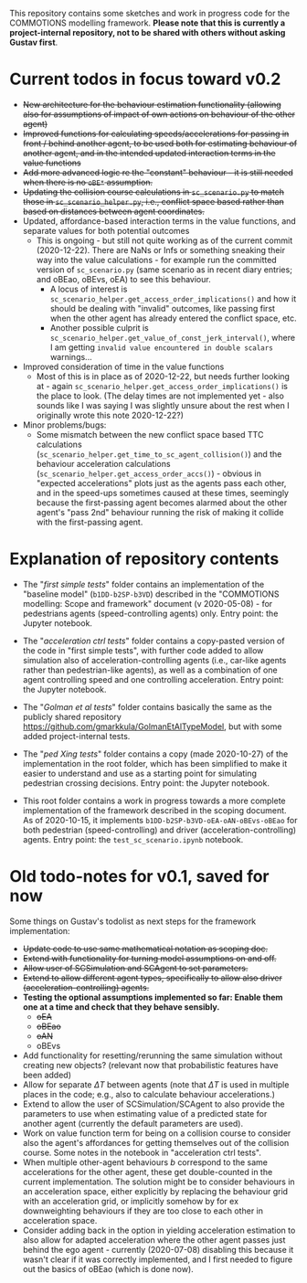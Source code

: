 This repository contains some sketches and work in progress code for the COMMOTIONS modelling framework. **Please note that this is currently a project-internal repository, not to be shared with others without asking Gustav first**.

# Current todos in focus toward v0.2

* ~~New architecture for the behaviour estimation functionality (allowing also for assumptions of impact of own actions on behaviour of the other agent)~~
* ~~Improved functions for calculating speeds/accelerations for passing in front / behind another agent, to be used both for estimating behaviour of another agent, and in the intended updated interaction terms in the value functions~~
* ~~Add more advanced logic re the "constant" behaviour - it is still needed when there is no `oBE*` assumption.~~
* ~~Updating the collision course calculations in `sc_scenario.py` to match those in `sc_scenario_helper.py`, i.e., conflict space based rather than based on distances between agent coordinates.~~
* Updated, affordance-based interaction terms in the value functions, and separate values for both potential outcomes
    * This is ongoing - but still not quite working as of the current commit (2020-12-22). There are NaNs or Infs or something sneaking their way into the value calculations - for example run the committed version of `sc_scenario.py` (same scenario as in recent diary entries; and oBEao, oBEvs, oEA) to see this behaviour.
        * A locus of interest is `sc_scenario_helper.get_access_order_implications()` and how it should be dealing with "invalid" outcomes, like passing first when the other agent has already entered the conflict space, etc.
        * Another possible culprit is `sc_scenario_helper.get_value_of_const_jerk_interval()`, where I am getting `invalid value encountered in double scalars` warnings...
* Improved consideration of time in the value functions
    * Most of this is in place as of 2020-12-22, but needs further looking at - again `sc_scenario_helper.get_access_order_implications()` is the place to look. (The delay times are not implemented yet - also sounds like I was saying I was slightly unsure about the rest when I originally wrote this note 2020-12-22?)
* Minor problems/bugs:
    * Some mismatch between the new conflict space based TTC calculations (`sc_scenario_helper.get_time_to_sc_agent_collision()`) and the behaviour acceleration calculations (`sc_scenario_helper.get_access_order_accs()`) - obvious in "expected accelerations" plots just as the agents pass each other, and in the speed-ups sometimes caused at these times, seemingly because the first-passing agent becomes alarmed about the other agent's "pass 2nd" behaviour running the risk of making it collide with the first-passing agent.


# Explanation of repository contents

* The "*first simple tests*" folder contains an implementation of the "baseline model" (`b1DD-b2SP-b3VD`) described in the "COMMOTIONS modelling: Scope and framework" document (v 2020-05-08) - for pedestrians agents (speed-controlling agents) only. Entry point: the Jupyter notebook.

* The "*acceleration ctrl tests*" folder contains a copy-pasted version of the code in "first simple tests", with further code added to allow simulation also of acceleration-controlling agents (i.e., car-like agents rather than pedestrian-like agents), as well as a combination of one agent controlling speed and one controlling acceleration. Entry point: the Jupyter notebook.

* The "*Golman et al tests*" folder contains basically the same as the publicly shared repository https://github.com/gmarkkula/GolmanEtAlTypeModel, but with some added project-internal tests.

* The "*ped Xing tests*" folder contains a copy (made 2020-10-27) of the implementation in the root folder, which has been simplified to make it easier to understand and use as a starting point for simulating pedestrian crossing decisions. Entry point: the Jupyter notebook.

* This root folder contains a work in progress towards a more complete implementation of the framework described in the scoping document. As of 2020-10-15, it implements `b1DD-b2SP-b3VD-oEA-oAN-oBEvs-oBEao` for both pedestrian (speed-controlling) and 
driver (acceleration-controlling) agents. Entry point: the `test_sc_scenario.ipynb` notebook.

# Old todo-notes for v0.1, saved for now

Some things on Gustav's todolist as next steps for the framework implementation:
* ~~Update code to use same mathematical notation as scoping doc.~~
* ~~Extend with functionality for turning model assumptions on and off.~~
* ~~Allow user of SCSimulation and SCAgent to set parameters.~~
* ~~Extend to allow different agent types, specifically to allow also driver (acceleration-controlling) agents.~~
* **Testing the optional assumptions implemented so far: Enable them one at a time and check that they behave sensibly.**
    * ~~oEA~~
    * ~~oBEao~~
    * ~~oAN~~
    * oBEvs
* Add functionality for resetting/rerunning the same simulation without creating new objects? (relevant now that probabilistic features have been added)
* Allow for separate $\Delta T$ between agents (note that $\Delta T$ is used in multiple places in the code; e.g., also to calculate behaviour accelerations.)
* Extend to allow the user of SCSimulation/SCAgent to also provide the parameters to use when estimating value of a predicted state for another agent (currently the default parameters are used).
* Work on value function term for being on a collision course to consider also the agent's affordances for getting themselves out of the collision course. Some notes in the notebook in "acceleration ctrl tests".
* When multiple other-agent behaviours $b$ correspond to the same accelerations for the other agent, these get double-counted in the current implementation. The solution might be to consider behaviours in an acceleration space, either explicitly by replacing the behaviour grid with an acceleration grid, or implicitly somehow by for ex downweighting behaviours if they are too close to each other in acceleration space.
* Consider adding back in the option in yielding acceleration estimation to also allow for adapted acceleration where the other agent passes just behind the ego agent - currently (2020-07-08) disabling this because it wasn't clear if it was correctly implemented, and I first needed to figure out the basics of oBEao (which is done now).


